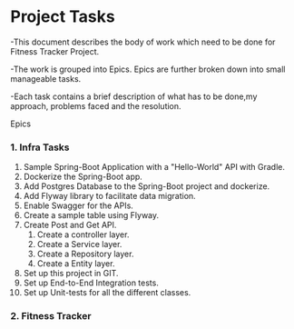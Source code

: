 # Project Tasks

-This document describes the body of work which need to be done
for Fitness Tracker Project.

-The work is grouped into Epics. Epics are further broken down into small 
manageable tasks.

-Each task contains a brief description of what has to be done,my 
approach, problems faced and the resolution.

Epics 

### 1. Infra Tasks
   1. Sample Spring-Boot Application with a "Hello-World" API with Gradle.
   2. Dockerize the Spring-Boot app.
   3. Add Postgres Database to the Spring-Boot project and dockerize.
   4. Add Flyway library to facilitate data migration.
   5. Enable Swagger for the APIs.
   6. Create a sample table using Flyway.
   7. Create Post and Get API.
      1. Create a controller layer.
      2. Create a Service layer.
      3. Create a Repository layer. 
      4. Create a Entity layer.
   8. Set up this project in GIT.
   9. Set up End-to-End Integration tests.
   10. Set up Unit-tests for all the different classes.

### 2. Fitness Tracker


      


